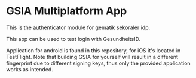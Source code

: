 # GSIA Multiplatform App

This is the authenticator module for gematik sekoraler idp.

This app can be used to test login with GesundheitsID.

Application for android is found in this repository, for iOS it's located in TestFlight.
Note that building GSIA for yourself will result in a different fingerprint due to different signing keys, thus only the provided application works as intended.